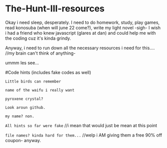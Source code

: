 # The-Hunt-III-resources

Okay i need sleep, desperately. I need to do homework, study, play games, read konosuba (when will june 22 come?), write my light novel -sigh-
I wish i had a friend who knew javascript (glares at dan) and could help me with the coding cuz it's kinda grindy. 

Anyway, i need to run down all the necessary resources i need for this....
//my brain can't think of anything-

ummm les see...


#Code hints (includes fake codes as well)

`Little birds can remember`

`name of the waifu i really want`

`pyroxene crystal?`

`Look aroun github.`

`my name? non.`

`All hints so far were fake` //i mean that would just be mean at this point

`file names? kinda hard for them...` //welp i AM giving them a free 90% off coupon- anyway.

